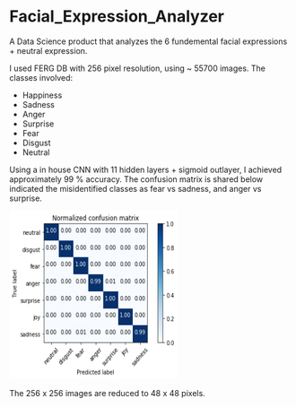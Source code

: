 # Facial_Expression_Analyzer
A Data Science product that analyzes the 6 fundemental facial expressions + neutral expression. 

I used FERG DB with 256 pixel resolution, using ~ 55700 images. The classes involved:
  * Happiness
  * Sadness
  * Anger
  * Surprise
  * Fear
  * Disgust
  * Neutral
  
Using a in house CNN with 11 hidden layers + sigmoid outlayer, I achieved approximately 99 % accuracy. The confusion matrix is shared below indicated the misidentified classes as fear vs sadness, and anger vs surprise. 

<img alt="confusion_matrix" src="./TakeAPic/Multiclassification_ConfusionMatrix_for_FERG_DB_256.png" height="300" width="300" />

The 256 x 256 images are reduced to 48 x 48 pixels. 

